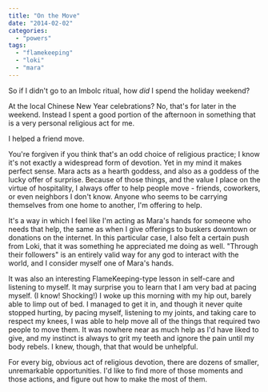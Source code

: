 ```yaml
---
title: "On the Move"
date: "2014-02-02"
categories: 
  - "powers"
tags: 
  - "flamekeeping"
  - "loki"
  - "mara"
---
```


So if I didn't go to an Imbolc ritual, how _did_ I spend the holiday weekend?

At the local Chinese New Year celebrations? No, that's for later in the weekend. Instead I spent a good portion of the afternoon in something that is a very personal religious act for me.

I helped a friend move.

You're forgiven if you think that's an odd choice of religious practice; I know it's not exactly a widespread form of devotion. Yet in my mind it makes perfect sense. Mara acts as a hearth goddess, and also as a goddess of the lucky offer of surprise. Because of those things, and the value I place on the virtue of hospitality, I always offer to help people move - friends, coworkers, or even neighbors I don't know. Anyone who seems to be carrying themselves from one home to another, I'm offering to help.

It's a way in which I feel like I'm acting as Mara's hands for someone who needs that help, the same as when I give offerings to buskers downtown or donations on the internet. In this particular case, I also felt a certain push from Loki, that it was something he appreciated me doing as well. "Through their followers" is an entirely valid way for any god to interact with the world, and I consider myself one of Mara's hands.

It was also an interesting FlameKeeping-type lesson in self-care and listening to myself. It may surprise you to learn that I am very bad at pacing myself. (I know! Shocking!) I woke up this morning with my hip out, barely able to limp out of bed. I managed to get it in, and though it never quite stopped hurting, by pacing myself, listening to my joints, and taking care to respect my knees, I was able to help move all of the things that required two people to move them. It was nowhere near as much help as I'd have liked to give, and my instinct is always to grit my teeth and ignore the pain until my body rebels. I knew, though, that that would be unhelpful.

For every big, obvious act of religious devotion, there are dozens of smaller, unremarkable opportunities. I'd like to find more of those moments and those actions, and figure out how to make the most of them.
